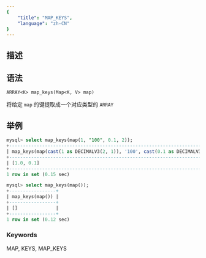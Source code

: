```yaml
---
{
    "title": "MAP_KEYS",
    "language": "zh-CN"
}
---
```


## 描述

## 语法

`ARRAY<K> map_keys(Map<K, V> map)`

将给定 `map` 的键提取成一个对应类型的 `ARRAY`

## 举例

```sql
mysql> select map_keys(map(1, "100", 0.1, 2));
+-------------------------------------------------------------------------------------------------+
| map_keys(map(cast(1 as DECIMALV3(2, 1)), '100', cast(0.1 as DECIMALV3(2, 1)), cast(2 as TEXT))) |
+-------------------------------------------------------------------------------------------------+
| [1.0, 0.1]                                                                                      |
+-------------------------------------------------------------------------------------------------+
1 row in set (0.15 sec)

mysql> select map_keys(map());
+-----------------+
| map_keys(map()) |
+-----------------+
| []              |
+-----------------+
1 row in set (0.12 sec)
```

### Keywords

MAP, KEYS, MAP_KEYS
